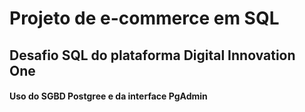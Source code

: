 # Projeto de e-commerce em SQL

## Desafio SQL do plataforma Digital Innovation One

#### Uso do SGBD Postgree e da interface PgAdmin